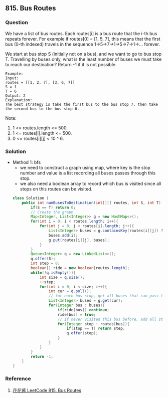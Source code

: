 ## 815. Bus Routes

### Question
We have a list of bus routes. Each routes[i] is a bus route that the i-th bus repeats forever. For example if routes[0] = [1, 5, 7], this means that the first bus (0-th indexed) travels in the sequence 1->5->7->1->5->7->1->... forever.

We start at bus stop S (initially not on a bus), and we want to go to bus stop T. Travelling by buses only, what is the least number of buses we must take to reach our destination? Return -1 if it is not possible.

```
Example:
Input:
routes = [[1, 2, 7], [3, 6, 7]]
S = 1
T = 6
Output: 2
Explanation:
The best strategy is take the first bus to the bus stop 7, then take the second bus to the bus stop 6.
```

Note:
1. 1 <= routes.length <= 500.
2. 1 <= routes[i].length <= 500.
3. 0 <= routes[i][j] < 10 ^ 6.

### Solution
* Method 1: bfs
  * we need to construct a graph using map, where key is the stop number and value is a list recording all buses passes through this stop.
  * we also need a boolean array to record which bus is visited since all stops on this routes can be visited.
  ```Java
  class Solution {
      public int numBusesToDestination(int[][] routes, int S, int T) {
          if(S == T) return 0;
          // Create the graph
          Map<Integer, List<Integer>> g = new HashMap<>();
          for(int i = 0; i < routes.length; i++){
              for(int j = 0; j < routes[i].length; j++){
                  List<Integer> buses = g.containsKey(routes[i][j]) ? g.get(routes[i][j]): new ArrayList<>();
                  buses.add(i);
                  g.put(routes[i][j], buses);
              }
          }
          Queue<Integer> q = new LinkedList<>();
          q.offer(S);
          int step = 0;
          boolean[] ride = new boolean[routes.length];
          while(!q.isEmpty()){
              int size = q.size();
              ++step;
              for(int i = 0; i < size; i++){
                  int cur = q.poll();
                  // for each bus stop, get all buses that can pass through this stop
                  List<Integer> buses = g.get(cur);
                  for(Integer bus : buses){
                      if(ride[bus]) continue;
                      ride[bus] = true;
                      // If never visited this bus before, add all stops of this bus to the queue.
                      for(Integer stop : routes[bus]){
                          if(stop == T) return step;
                          q.offer(stop);
                      }
                  }
              }
          }
          return -1;
      }
  }
  ```

### Reference
1. [花花酱 LeetCode 815. Bus Routes](http://zxi.mytechroad.com/blog/graph/leetcode-815-bus-routes/)
